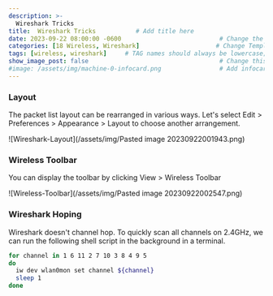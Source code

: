 ```yaml
---
description: >-
  Wireshark Tricks
title:  Wireshark Tricks           # Add title here
date: 2023-09-22 08:00:00 -0600                           # Change the date to match completion date
categories: [18 Wireless, Wireshark]                     # Change Templates to Writeup
tags: [wireless, wireshark]     # TAG names should always be lowercase; replace template with writeup, and add relevant tags
show_image_post: false                                    # Change this to true
#image: /assets/img/machine-0-infocard.png                # Add infocard image here for post preview image
---
```


### Layout

The packet list layout can be rearranged in various ways. Let's select Edit > Preferences > Appearance > Layout to choose another arrangement.

![Wireshark-Layout](/assets/img/Pasted image 20230922001943.png)

### Wireless Toolbar

You can display the toolbar by clicking View > Wireless Toolbar

![Wireless-Toolbar](/assets/img/Pasted image 20230922002547.png)

### Wireshark Hoping

Wireshark doesn't channel hop. To quickly scan all channels on 2.4GHz, we can run the following shell script in the background in a terminal.
```bash
for channel in 1 6 11 2 7 10 3 8 4 9 5
do
  iw dev wlan0mon set channel ${channel}
  sleep 1
done
```